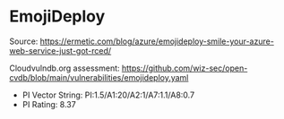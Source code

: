 # EmojiDeploy 

Source: https://ermetic.com/blog/azure/emojideploy-smile-your-azure-web-service-just-got-rced/

Cloudvulndb.org assessment: https://github.com/wiz-sec/open-cvdb/blob/main/vulnerabilities/emojideploy.yaml

- PI Vector String: PI:1.5/A1:20/A2:1/A7:1.1/A8:0.7
- PI Rating: 8.37
